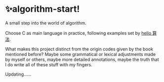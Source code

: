 # ✨algorithm-start!

A small step into the world of algorithm.


Choose C as main language in practice, following examples set by [hello 算法](https://www.hello-algo.com/chapter_hello_algo/).


What makes this project distinct from the origin codes given by the book mentioned before? Maybe some grammatical or lexical adjustments made by myself or others, maybe more detailed annotations, maybe the truth that I do write all of these stuff with my fingers.


Updating……

